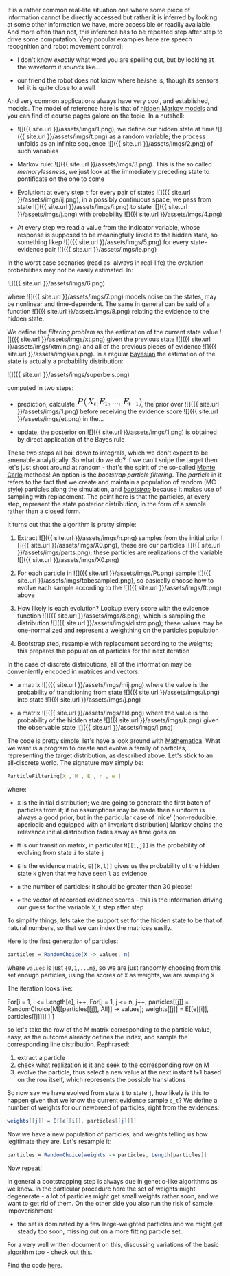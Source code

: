 It is a rather common real-life situation one where some piece of information cannot be directly accessed but rather it is inferred by looking at some other information we have, more accessible or
 readily available. And more often than not, this inference has to be repeated step after step to drive some computation. Very popular examples here are speech recognition and robot movement control:

* I don't know *exactly* what word you are spelling out, but by looking at the waveform it *sounds* like...

* our friend the robot does not know where he/she is, though its sensors tell it is quite close to a wall

 And very common applications always have very cool, and established, models. The model of reference here is that of [hidden Markov models](https://en.wikipedia.org/wiki/Hidden_Markov_model) and you
 can find of course pages galore on the topic. In a nutshell:

* ![]({{ site.url }}/assets/imgs/1.png), we define our hidden state at time ![]({{ site.url }}/assets/imgs/t.png) as a random variable; the process unfolds as an infinite sequence ![]({{ site.url }}/assets/imgs/2.png) of such variables 
 
* Markov rule: ![]({{ site.url }}/assets/imgs/3.png). This is the so called *memorylessness*, we just look at the immediately preceding state to pontificate on the one to come

* Evolution: at every step `t` for every pair of states ![]({{ site.url }}/assets/imgs/ij.png), in a possibly continuous space, we pass from state ![]({{ site.url }}/assets/imgs/i.png) to state ![]({{ site.url }}/assets/imgs/j.png) with probability ![]({{ site.url }}/assets/imgs/4.png)

* At every step we read a value from the indicator variable, whose response is supposed to be meaningfully linked to the hidden state, so something likep ![]({{ site.url }}/assets/imgs/5.png) for every state-evidence pair ![]({{ site.url }}/assets/imgs/ie.png) 

In the worst case scenarios (read as: always in real-life) the evolution probabilities may not be easily estimated. In:

![]({{ site.url }}/assets/imgs/6.png)

where ![]({{ site.url }}/assets/imgs/7.png) models noise on the states, may be nonlinear and time-dependent. The same in general can be said of a function ![]({{ site.url }}/assets/imgs/8.png) relating the evidence to the hidden state.

We define the *filtering problem* as the estimation of the current state value ![]({{ site.url }}/assets/imgs/xt.png) given the previous state ![]({{ site.url }}/assets/imgs/xtmin.png) and all of the previous pieces of evidence ![]({{ site.url }}/assets/imgs/es.png). In a regular
[bayesian](https://en.wikipedia.org/wiki/Bayes_theorem) the estimation of the state is actually a probability distribution:

![]({{ site.url }}/assets/imgs/superbeis.png)

computed in two steps:

* prediction, calculate ![](../assets/imgs/superbeis2.png?raw=true), the prior over ![]({{ site.url }}/assets/imgs/1.png) before receiving the evidence score ![]({{ site.url }}/assets/imgs/et.png) in the...

* update, the posterior on ![]({{ site.url }}/assets/imgs/1.png) is obtained by direct application of the Bayes rule

These two steps all boil down to integrals, which we don't expect to be amenable analytically. So what do we do? If we can't snipe the target then let's just shoot around at random - that's the
spirit of the so-called [Monte Carlo](https://en.wikipedia.org/wiki/Monte_Carlo_method) methods! An option is the *bootstrap particle filtering*. The *particle* in it refers to the fact that we
create and maintain a population of random (MC style) particles along the simulation, and [*bootstrap*](https://en.wikipedia.org/wiki/Bootstrapping_(statistics)) because it makes use of sampling
with replacement. The point here is that the particles, at every step, represent the state posterior distribution, in the form of a sample rather than a closed form.

It turns out that the algorithm is pretty simple:

1. Extract ![]({{ site.url }}/assets/imgs/n.png) samples from the initial prior ![]({{ site.url }}/assets/imgs/X0.png), these are our particles ![]({{ site.url }}/assets/imgs/parts.png); these particles are realizations of the variable ![]({{ site.url }}/assets/imgs/X0.png)

2. For each particle in ![]({{ site.url }}/assets/imgs/Pt.png) sample ![]({{ site.url }}/assets/imgs/tobesampled.png), so basically choose how to evolve each sample according to the ![]({{ site.url }}/assets/imgs/ft.png) above

3. How likely is each evolution? Lookup every score with the evidence function ![]({{ site.url }}/assets/imgs/8.png), which is sampling the distribution ![]({{ site.url }}/assets/imgs/distro.png); these values may be one-normalized and represent a weighthing on
the particles population

4. Bootstrap step, resample with replacement according to the weights; this prepares the population of particles for the next iteration

In the case of discrete distributions, all of the information may be conveniently encoded in matrices and vectors:

* a matrix ![]({{ site.url }}/assets/imgs/mij.png) where the value is the probability of transitioning from state ![]({{ site.url }}/assets/imgs/i.png) into state ![]({{ site.url }}/assets/imgs/j.png)

* a matrix ![]({{ site.url }}/assets/imgs/ekl.png) where the value is the probability of the hidden state ![]({{ site.url }}/assets/imgs/k.png) given the observable state ![]({{ site.url }}/assets/imgs/l.png)

The code is pretty simple, let's have a look around with [Mathematica](https://www.wolfram.com/mathematica). What we want is a program to create and evolve a family of particles, representing the
target distribution, as described above. Let's stick to an all-discrete world. The signature may simply be:

```mathematica
ParticleFiltering[X_, M_, E_, n_, e_]
```

where:

* `X` is the initial distribution; we are going to generate the first batch of particles from it; if no assumptions may be made then a uniform is always a good prior, but in the particular case of
'nice' (non-reducible, aperiodic and equipped with an invariant distribution) Markov chains the relevance initial distribution fades away as time goes on 

* `M` is our transition matrix, in particular `M[[i,j]]` is the probability of evolving from state `i` to state `j`

* `E` is the evidence matrix, `E[[k,l]]` gives us the probability of the hidden state `k` given that we have seen `l` as evidence

* `n` the number of particles; it should be greater than 30 please!

* `e` the vector of recorded evidence scores - this is the information driving our guess for the variable `X_t` step after step

To simplify things, lets take the support set for the hidden state to be that of natural numbers, so that we can index the matrices easily.

Here is the first generation of particles:

```mathematica
particles = RandomChoice[X -> values, n]
```

where `values` is just `{0,1,...m}`, so we are just randomly choosing from this set enough particles, using the scores of `X` as weights, we are sampling `X`

The iteration looks like:


For[i = 1, i <= Length[e], i++,
 For[j = 1, j <= n, j++,
  particles[[j]] = RandomChoice[M[[particles[[j]], All]] -> values];
  weights[[j]] = E[[e[[i]], particles[[j]]]]
 ]
]

so let's take the row of the M matrix corresponding to the particle value, easy, as the outcome already defines the index, and sample the corresponding line distribution. Rephrased:

1. extract a particle
2. check what realization is it and seek to the corresponding row on M
3. evolve the particle, thus select a new value at the next instant t+1 based on the row itself, which represents the possible translations

So now say we have evolved from state `i` to state `j`, how likely is this to happen given that we know the current evidence sample `e_t`? We define a number of weights for our newbreed of particles,
right from the evidences:

```mathematica
weights[[j]] = E[[e[[i]], particles[[j]]]]
```

Now we have a new population of particles, and weights telling us how legitimate they are. Let's resample it:

```mathematica
particles = RandomChoice[weights -> particles, Length[particles]]
```

Now repeat!

In general a bootstrapping step is always due in genetic-like algorithms as we know. In the particular procedure here the set of weights might degenerate - a lot of particles might get small weights
rather soon, and we want to get rid of them. On the other side you also run the risk of sample impoverishment
- the set is dominated by a few large-weighted particles and we might get steady too soon, missing out on a more fitting particle set.

For a very well written document on this, discussing variations of the basic algorithm too - check out [this](http://www.cns.nyu.edu/~eorhan/notes/particle-filtering.pdf).

Find the code [here](https://github.com/rvvincelli/pdm/blob/master/ParticleFiltering.nb).
